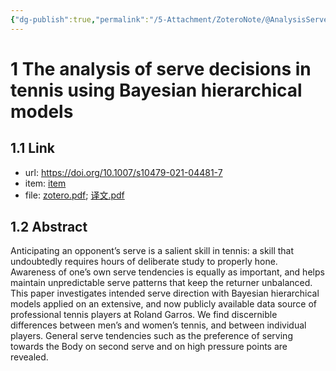 ```yaml
---
{"dg-publish":true,"permalink":"/5-Attachment/ZoteroNote/@AnalysisServe_2023_Tea/","title":"The analysis of serve decisions in tennis using Bayesian hierarchical models"}
---
```


# 1 The analysis of serve decisions in tennis using Bayesian hierarchical models
## 1.1 Link
- url: https://doi.org/10.1007/s10479-021-04481-7
- item: [item](zotero://select/library/items/BAYGL63F)
- file: [zotero.pdf](zotero://open-pdf/library/items/3AAWQ97F); [译文.pdf](zotero://open-pdf/library/items/QFGTUCYW)
## 1.2 Abstract
Anticipating an opponent’s serve is a salient skill in tennis: a skill that undoubtedly requires hours of deliberate study to properly hone. Awareness of one’s own serve tendencies is equally as important, and helps maintain unpredictable serve patterns that keep the returner unbalanced. This paper investigates intended serve direction with Bayesian hierarchical models applied on an extensive, and now publicly available data source of professional tennis players at Roland Garros. We find discernible differences between men’s and women’s tennis, and between individual players. General serve tendencies such as the preference of serving towards the Body on second serve and on high pressure points are revealed.